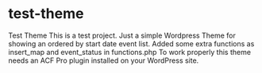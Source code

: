 # test-theme
Test Theme
This is a test project.
Just a simple Wordpress Theme for showing an ordered by start date event list.
Added some extra functions as insert_map and event_status in functions.php
To work properly this theme needs an ACF Pro plugin installed on your WordPress site.
